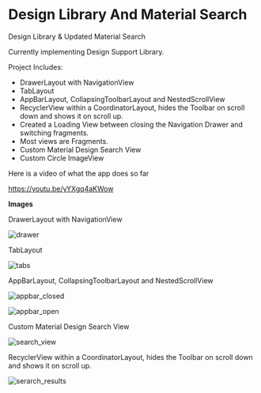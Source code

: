 # Design Library And Material Search
Design Library &amp; Updated Material Search

Currently implementing Design Support Library. 

Project Includes:
- DrawerLayout with NavigationView
- TabLayout
- AppBarLayout, CollapsingToolbarLayout and NestedScrollView
- RecyclerView within a CoordinatorLayout, hides the Toolbar on scroll down and shows it on scroll up. 
- Created a Loading View between closing the Navigation Drawer and switching fragments. 
- Most views are Fragments. 
- Custom Material Design Search View
- Custom Circle ImageView 

Here is a video of what the app does so far

https://youtu.be/yYXgq4aKWow

**Images**

DrawerLayout with NavigationView

![drawer](https://cloud.githubusercontent.com/assets/7454787/8514108/49f64bac-2354-11e5-8929-7a3ae4b71a96.PNG)

TabLayout

![tabs](https://cloud.githubusercontent.com/assets/7454787/8514113/49f821de-2354-11e5-9322-10eb74c84170.PNG)

AppBarLayout, CollapsingToolbarLayout and NestedScrollView

![appbar_closed](https://cloud.githubusercontent.com/assets/7454787/8514112/49f82256-2354-11e5-8f26-2dc946b04eb9.PNG)

![appbar_open](https://cloud.githubusercontent.com/assets/7454787/8514111/49f79002-2354-11e5-9e95-58825d038fcb.PNG)

Custom Material Design Search View

![search_view](https://cloud.githubusercontent.com/assets/7454787/8514110/49f7376a-2354-11e5-8038-8f6e0f35f8f4.PNG)

RecyclerView within a CoordinatorLayout, hides the Toolbar on scroll down and shows it on scroll up. 

![serarch_results](https://cloud.githubusercontent.com/assets/7454787/8514109/49f74584-2354-11e5-8dd6-68039fe361cd.PNG)
